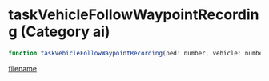 # taskVehicleFollowWaypointRecording (Category ai)

```js
function taskVehicleFollowWaypointRecording(ped: number, vehicle: number, WPRecording: string, p3: int, p4: int, p5: int, p6: int, p7: number, p8: boolean, p9: number): void
```

[filename](taskVehicleFollowWaypointRecording_m.md ':include')